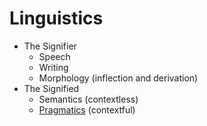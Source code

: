 # Linguistics

- The Signifier
  - Speech
  - Writing
  - Morphology (inflection and derivation)
- The Signified
  - Semantics (contextless)
  - [Pragmatics](context.md#pragmatics) (contextful)
